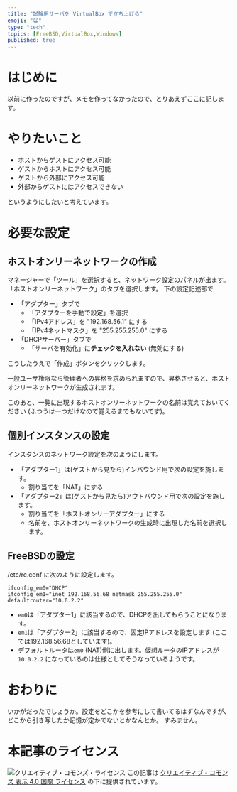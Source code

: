 ```yaml
---
title: "試験用サーバを VirtualBox で立ち上げる"
emoji: "😀"
type: "tech"
topics: [FreeBSD,VirtualBox,Windows]
published: true
---
```


# はじめに

以前に作ったのですが、メモを作ってなかったので、とりあえずここに記します。

# やりたいこと

* ホストからゲストにアクセス可能
* ゲストからホストにアクセス可能
* ゲストから外部にアクセス可能
* 外部からゲストにはアクセスできない

というようにしたいと考えています。

# 必要な設定

## ホストオンリーネットワークの作成

マネージャーで「ツール」を選択すると、ネットワーク設定のパネルが出ます。
「ホストオンリーネットワーク」のタブを選択します。
下の設定記述部で
* 「アダプター」タブで
  * 「アダプターを手動で設定」を選択
  * 「IPv4アドレス」を "192.168.56.1" にする
  * 「IPv4ネットマスク」を "255.255.255.0" にする
* 「DHCPサーバー」タブで
  * 「サーバを有効化」に**チェックを入れない** (無効にする)

こうしたうえで「作成」ボタンをクリックします。

一般ユーザ権限なら管理者への昇格を求められますので、昇格させると、ホストオンリーネットワークが生成されます。

このあと、一覧に出現するホストオンリーネットワークの名前は覚えておいてください (ふつうは一つだけなので覚えるまでもないです)。

## 個別インスタンスの設定

インスタンスのネットワーク設定を次のようにします。

* 「アダプター1」は(ゲストから見たら)インバウンド用で次の設定を施します。
  * 割り当てを「NAT」にする
* 「アダプター2」は(ゲストから見たら)アウトバウンド用で次の設定を施します。
  * 割り当てを「ホストオンリーアダプター」にする
  * 名前を、ホストオンリーネットワークの生成時に出現した名前を選択します。

## FreeBSDの設定

/etc/rc.conf に次のように設定します。

```
ifconfig_em0="DHCP"
ifconfig_em1="inet 192.168.56.68 netmask 255.255.255.0"
defaultrouter="10.0.2.2"
```

* ``em0``は「アダプター1」に該当するので、DHCPを出してもらうことになります。
* ``em1``は「アダプター2」に該当するので、固定IPアドレスを設定します (ここでは192.168.56.68としています)。
* デフォルトルータは``em0`` (NAT)側に出します。仮想ルータのIPアドレスが ``10.0.2.2`` になっているのは仕様としてそうなっているようです。

# おわりに

いかがだったでしょうか。設定をどこかを参考にして書いてるはずなんですが、どこから引き写したか記憶が定かでないとかなんとか。
すみません。

# 本記事のライセンス

![クリエイティブ・コモンズ・ライセンス](https://i.creativecommons.org/l/by/4.0/88x31.png)
この記事は [クリエイティブ・コモンズ 表示 4.0 国際 ライセンス](http://creativecommons.org/licenses/by/4.0/">) の下に提供されています。
